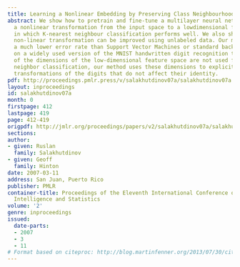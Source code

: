 ```yaml
---
title: Learning a Nonlinear Embedding by Preserving Class Neighbourhood Structure
abstract: We show how to pretrain and fine-tune a multilayer neural network to learn
  a nonlinear transformation from the input space to a lowdimensional feature space
  in which K-nearest neighbour classification performs well. We also show how the
  non-linear transformation can be improved using unlabeled data. Our method achieves
  a much lower error rate than Support Vector Machines or standard backpropagation
  on a widely used version of the MNIST handwritten digit recognition task. If some
  of the dimensions of the low-dimensional feature space are not used for nearest
  neighbor classification, our method uses these dimensions to explicitly represent
  transformations of the digits that do not affect their identity.
pdf: http://proceedings.pmlr.press/v/salakhutdinov07a/salakhutdinov07a.pdf
layout: inproceedings
id: salakhutdinov07a
month: 0
firstpage: 412
lastpage: 419
page: 412-419
origpdf: http://jmlr.org/proceedings/papers/v2/salakhutdinov07a/salakhutdinov07a.pdf
sections: 
author:
- given: Ruslan
  family: Salakhutdinov
- given: Geoff
  family: Hinton
date: 2007-03-11
address: San Juan, Puerto Rico
publisher: PMLR
container-title: Proceedings of the Eleventh International Conference on Artificial
  Intelligence and Statistics
volume: '2'
genre: inproceedings
issued:
  date-parts:
  - 2007
  - 3
  - 11
# Format based on citeproc: http://blog.martinfenner.org/2013/07/30/citeproc-yaml-for-bibliographies/
---
```

